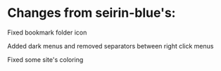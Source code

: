 # Changes from seirin-blue's:

Fixed bookmark folder icon

Added dark menus and removed separators between right click menus

Fixed some site's coloring
